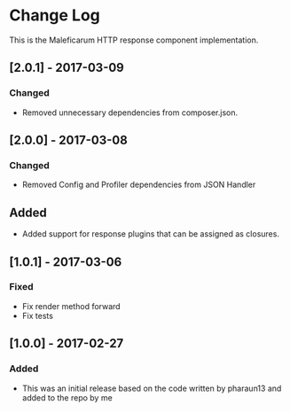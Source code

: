 # Change Log
This is the Maleficarum HTTP response component implementation. 

## [2.0.1] - 2017-03-09
### Changed
- Removed unnecessary dependencies from composer.json.

## [2.0.0] - 2017-03-08
### Changed
- Removed Config and Profiler dependencies from JSON Handler

## Added
- Added support for response plugins that can be assigned as closures. 

## [1.0.1] - 2017-03-06
### Fixed
- Fix render method forward
- Fix tests

## [1.0.0] - 2017-02-27
### Added
- This was an initial release based on the code written by pharaun13 and added to the repo by me

